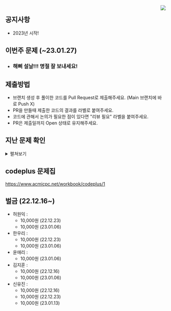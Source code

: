 <img align="right" src = "https://user-images.githubusercontent.com/51199859/177047110-10fb5d09-f9e0-46c0-b2f5-c2db2b68b792.png" />    

## 공지사항
 - 2023년 시작!

## 이번주 문제 (~23.01.27)
 - ### 해삐 설날!!! 명절 잘 보내세요!

## 제출방법
- 브랜치 생성 후 풀이한 코드를 Pull Request로 제출해주세요. (Main 브랜치에 바로 Push X)
- PR을 만들때 제출한 코드의 결과를 라벨로 붙여주세요.
- 코드에 관해서 논의가 필요한 점이 있다면 "리뷰 필요" 라벨을 붙여주세요.
- PR은 제출일까지 Open 상태로 유지해주세요.

## 지난 문제 확인

<details>
  <summary>펼쳐보기</summary>
  
- 22.06.23 <a href=https://www.acmicpc.net/problem/1790> 수 이어 쓰기 2 </a>
- 22.06.30 <a href=https://www.acmicpc.net/problem/1948> 임계경로 </a>
- 22.07.07 <a href=https://www.acmicpc.net/problem/11437> LCA </a>
- 22.07.14 <a href=https://www.acmicpc.net/problem/2206> 벽 부수고 이동하기 </a>
- 22.07.21 <a href=https://www.acmicpc.net/problem/2225> 합분해 </a>
- 22.07.28 <a href=https://www.acmicpc.net/problem/14002> 가장 긴 증가하는 부분 수열 4 </a>
- 22.08.04 <a href=https://www.acmicpc.net/problem/3830> 교수님은 기다리지 않는다 </a>
- 22.08.11 <a href=https://www.acmicpc.net/problem/2610> 회의준비 </a>
- 22.08.23 <a href=https://www.acmicpc.net/problem/11779> 최소비용 구하기 2 </a>
- 22.09.01 <a href=https://www.acmicpc.net/problem/13334> 철로 </a>
- 22.09.08 <a href=https://www.acmicpc.net/problem/2138> 전구와 스위치 </a>
- 22.09.15 <a href=https://www.acmicpc.net/problem/1167> 트리의 지름 </a>
- 22.09.22 <a href=https://www.acmicpc.net/problem/1504> 특정한 최단 경로 </a>
- 22.09.30 <a href=https://www.acmicpc.net/problem/2631> 줄세우기 </a>
- 22.10.07 <a href=https://www.acmicpc.net/problem/1725> 히스토그램 </a>
- 22.10.14 <a href=https://www.acmicpc.net/problem/1238> 파티 </a>
- 22.10.21 <a href=https://www.acmicpc.net/problem/17404> RGB거리 2 </a>
- 22.10.28 <a href=https://www.acmicpc.net/problem/14501> 퇴사 </a>
- 22.11.04 <a href=https://www.acmicpc.net/problem/13460> 구슬 탈출 2 </a>
- 22.11.11 <a href=https://www.acmicpc.net/problem/9251> LCS </a>
- 22.11.18 <a href=https://www.acmicpc.net/problem/16947> 서울 지하철 2호선 </a>
- 22.11.25 <a href=https://www.acmicpc.net/problem/2616> 소형기관차 </a>
- 22.12.02 <a href=https://www.acmicpc.net/problem/1717> 집합의 표현 </a>
- 22.12.16 <a href=https://www.acmicpc.net/problem/1655> 가운데를 말해요 </a>
- 22.12.23 <a href=https://www.acmicpc.net/problem/12969> ABC </a>
<br> (조금 더 쉬운 버전으로 <a href=https://www.acmicpc.net/problem/12970> AB </a>도 있으니 참고!)
- 23.01.06 <a href=https://www.acmicpc.net/problem/17822> 원판 돌리기 </a>
- 23.01.13 <a href=https://www.acmicpc.net/problem/2110> 공유기 설치 </a>
- 23.01.20 <a href=https://www.acmicpc.net/problem/4179> 불 </a>
</details>


## codeplus 문제집
https://www.acmicpc.net/workbook/codeplus/1


## 벌금 (22.12.16~)
- 허원익 :
   - 10,000원 (22.12.23)
   - 10,000원 (23.01.06)
- 한우리 :
   - 10,000원 (22.12.23)
   - 10,000원 (23.01.06)
- 윤애리 :
   - 10,000원 (23.01.06)
- 김지훈 :
   - 10,000원 (22.12.16)
   - 10,000원 (23.01.06)
- 신유진 :
   - 10,000원 (22.12.16)
   - 10,000원 (22.12.23)
   - 10,000원 (23.01.13)

